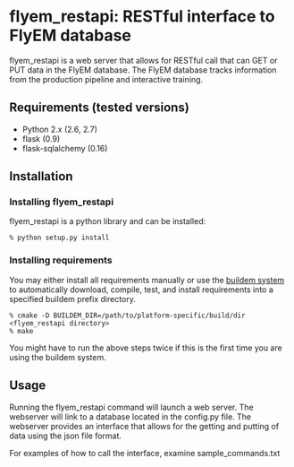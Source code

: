 # flyem_restapi: RESTful interface to FlyEM database

flyem_restapi is a web server that allows for RESTful call that can
GET or PUT data in the FlyEM database.  The FlyEM database tracks
information from the production pipeline and interactive training.

## Requirements (tested versions)

* Python 2.x (2.6, 2.7)
* flask (0.9)
* flask-sqlalchemy (0.16)


## Installation

### Installing flyem_restapi

flyem_restapi is a python library and can be installed:

    % python setup.py install

### Installing requirements

You may either install all requirements manually or use the 
[buildem system](http://github.com/janelia-flyem/buildem#readme) to automatically
download, compile, test, and install requirements into a specified buildem
prefix directory.  

```
% cmake -D BUILDEM_DIR=/path/to/platform-specific/build/dir <flyem_restapi directory>
% make
```

You might have to run the above steps twice if this is the first time you are
using the buildem system.

## Usage

Running the flyem_restapi command will launch a web server.  The webserver
will link to a database located in the config.py file.  The webserver
provides an interface that allows for the getting and putting of data using
the json file format.

For examples of how to call the interface, examine sample_commands.txt
